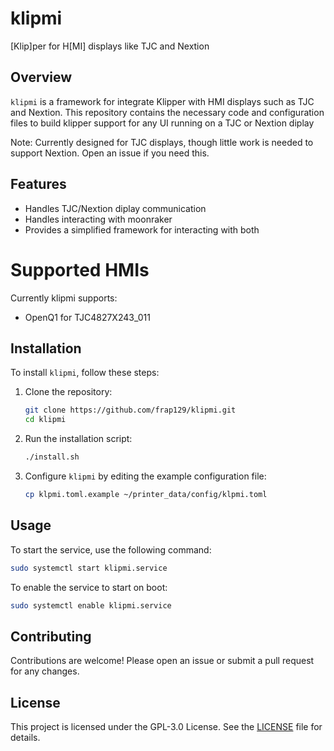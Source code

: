 
# klipmi

[Klip]per for H[MI] displays like TJC and Nextion

## Overview

`klipmi` is a framework for integrate Klipper with HMI displays such as TJC and Nextion. This repository contains the necessary code and configuration files to build klipper support for any UI running on a TJC or Nextion diplay

Note: Currently designed for TJC displays, though little work is needed to support Nextion. Open an issue if you need this.

## Features

- Handles TJC/Nextion diplay communication
- Handles interacting with moonraker
- Provides a simplified framework for interacting with both

# Supported HMIs
Currently klipmi supports:
- OpenQ1 for TJC4827X243_011

## Installation

To install `klipmi`, follow these steps:

1. Clone the repository:
    ```bash
    git clone https://github.com/frap129/klipmi.git
    cd klipmi
    ```

2. Run the installation script:
    ```bash
    ./install.sh
    ```

3. Configure `klipmi` by editing the example configuration file:
    ```bash
    cp klpmi.toml.example ~/printer_data/config/klpmi.toml
    ```

## Usage

To start the service, use the following command:
```bash
sudo systemctl start klipmi.service
```

To enable the service to start on boot:
```bash
sudo systemctl enable klipmi.service
```

## Contributing

Contributions are welcome! Please open an issue or submit a pull request for any changes.

## License

This project is licensed under the GPL-3.0 License. See the [LICENSE](LICENSE) file for details.

